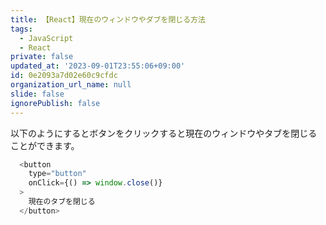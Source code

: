 ```yaml
---
title: 【React】現在のウィンドウやダブを閉じる方法
tags:
  - JavaScript
  - React
private: false
updated_at: '2023-09-01T23:55:06+09:00'
id: 0e2093a7d02e60c9cfdc
organization_url_name: null
slide: false
ignorePublish: false
---
```

以下のようにするとボタンをクリックすると現在のウィンドウやタブを閉じることができます。

```js
  <button
    type="button"
    onClick={() => window.close()}
  >
    現在のタブを閉じる
  </button>
```

